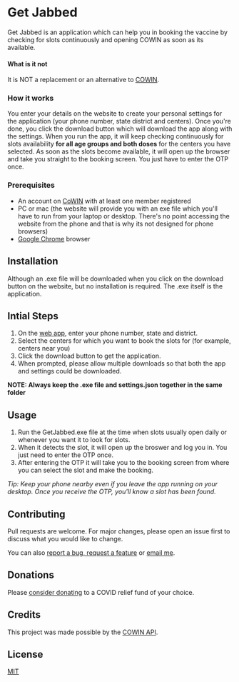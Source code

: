 # Get Jabbed
Get Jabbed is an application which can help you in booking the vaccine by checking for slots continuously and opening COWIN as soon as its available.

#### What is it not
It is NOT a replacement or an alternative to [COWIN](https://www.cowin.gov.in/home).  

### How it works
You enter your details on the website to create your personal settings for the application (your phone number, state district and centers). Once you're done, you click the download button which will download the app along with the settings. When you run the app, it will keep checking continuously for slots availability **for all age groups and both doses** for the centers you have selected. As soon as the slots become available, it will open up the browser and take you straight to the booking screen. You just have to enter the OTP once.

### Prerequisites
* An account on [CoWIN](https://selfregistration.cowin.gov.in/) with at least one member registered
* PC or mac (the website will provide you with an exe file which you'll have to run from your laptop or desktop. There's no point accessing the website from the phone and that is why its not designed for phone browsers)
* [Google Chrome](https://www.google.com/intl/en_in/chrome/) browser

## Installation
Although an .exe file will be downloaded when you click on the download button on the website, but no installation is required. The .exe itself is the application.

## Intial Steps
1. On the [web app](https://get-jabbed.herokuapp.com/), enter your phone number, state and district.
2. Select the centers for which you want to book the slots for (for example, centers near you)
3. Click the download button to get the application. 
4. When prompted, please allow multiple downloads so that both the app and settings could be downloaded.

**NOTE: Always keep the .exe file and settings.json together in the same folder**


## Usage
1. Run the GetJabbed.exe file at the time when slots usually open daily or whenever you want it to look for slots. 
2. When it detects the slot, it will open up the broswer and log you in. You just need to enter the OTP once.
3. After entering the OTP it will take you to the booking screen from where you can select the slot and make the booking.

*Tip: Keep your phone nearby even if you leave the app running on your desktop. Once you receive the OTP, you'll know a slot has been found.*

## Contributing
Pull requests are welcome. For major changes, please open an issue first to discuss what you would like to change.

You can also [report a bug, request a feature](https://github.com/chinsingh/getJabbed/issues/new/choose) or [email me](mailto:mr.chinmaysingh.gmail.com).

## Donations
Please [consider donating](https://www.pmcares.gov.in/en/) to a COVID relief fund of your choice.

## Credits
This project was made possible by the [COWIN API](https://apisetu.gov.in/public/marketplace/api/cowin/cowin-public-v2#).

## License
[MIT](https://github.com/chinsingh/getJabbed/blob/master/LICENSE.md)
